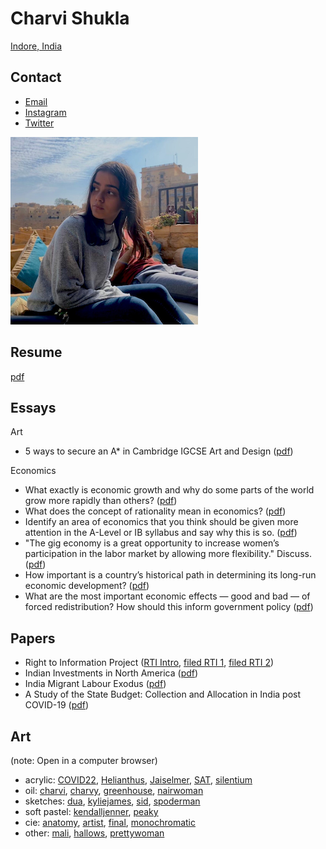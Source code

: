 # Charvi Shukla

[Indore, India](https://goo.gl/maps/M1u6cgA5w1VRcdFL8)

## Contact

- [Email](mailto:shukla.charvie@gmail.com)
- [Instagram](https://www.instagram.com/charvi__shukla/) 
- [Twitter](https://twitter.com/charvi__shukla)

![](charvi_shukla_profile_picture.png)

## Resume

[pdf](charvi_resume.pdf)

## Essays

Art

- 5 ways to secure an A* in Cambridge IGCSE Art and Design ([pdf](cie-art.pdf))

Economics

- What exactly is economic growth and why do some parts of the world grow more rapidly than others? ([pdf](dorian_fisher_economic_growth.pdf))
- What does the concept of rationality mean in economics? ([pdf](dorian_fisher_rationality.pdf))
- Identify an area of economics that you think should be given more attention in the A-Level or IB syllabus and say why this is so. ([pdf](dorian_fisher_school_education.pdf))
- "The gig economy is a great opportunity to increase women’s participation in the labor market by allowing more flexibility." Discuss. ([pdf](financial_times_gig_economies.pdf))
- How important is a country’s historical path in determining its long-run economic development? ([pdf](historical_path_london_school_of_economics.pdf))
- What are the most important economic effects — good and bad — of forced redistribution? How should this inform government policy ([pdf](john_locke_institute_redistribution_essay.pdf))

## Papers

- Right to Information Project ([RTI Intro](RTI_Intro.pdf), [filed RTI 1](filed_rti_1.pdf), [filed RTI 2](filed_rti_2.pdf))
- Indian Investments in North America ([pdf](indian_investments_in_north_america.pdf))
- India Migrant Labour Exodus ([pdf](migrant_labour_research.pdf))
- A Study of the State Budget: Collection and Allocation in India post COVID-19 ([pdf](state-budget-analysis.pdf))

## Art

(note: Open in a computer browser)

- acrylic: [COVID22](COVID22.HEIC), [Helianthus](Helianthus.HEIC), [Jaiselmer](Jaiselmer.HEIC), [SAT](SAT.HEIC), [silentium](silentium.HEIC)
- oil: [charvi](charvi.jpg), [charvy](charvy.jpeg), [greenhouse](greenhouse.HEIC), [nairwoman](nairwoman.HEIC)
- sketches: [dua](dua.JPG), [kyliejames](kyliejames.JPG), [sid](sid.JPG), [spoderman](spoderman.JPG)
- soft pastel: [kendalljenner](kendalljenner.jpg), [peaky](peaky.HEIC)
- cie: [anatomy](anatomy-of-the-human-face.HEIC), [artist](artist-inspiration.jpeg), [final](final-outcome.HEIC), [monochromatic](monochromatic.HEIC)
- other: [mali](mali.jpeg), [hallows](hallows.jpg), [prettywoman](prettywoman.HEIC)